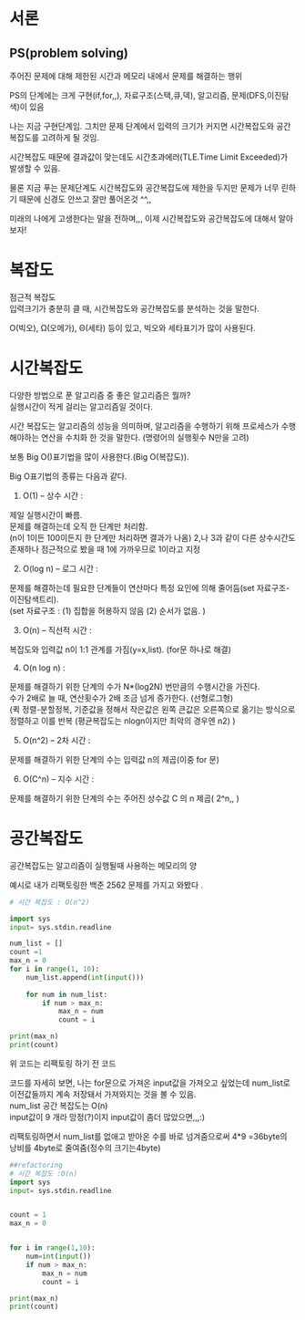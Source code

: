서론
====
<h2>PS(problem solving)</h2> 
주어진 문제에 대해 제한된 시간과 메모리 내에서 문제를 해결하는 행위<br/>

PS의 단계에는 크게 구현(if,for,,), 자료구조(스택,큐,덱), 알고리즘, 문제(DFS,이진탐색)이 있음 

나는 지금 구현단계임. 그치만 문제 단계에서 입력의 크기가 커지면 시간복잡도와 공간복잡도를 고려하게 될 것임.

시간복잡도 때문에 결과값이 맞는데도 시간초과에러(TLE.Time Limit Exceeded)가 발생할 수 있음.

물론 지금 푸는 문제단계도 시간복잡도와 공간복잡도에 제한을 두지만 문제가 너무 린하기 때문에 신경도 안쓰고 잘만 풀어온것 ^^,,

미래의 나에게 고생한다는 말을 전하며,,,
이제 시간복잡도와 공간복잡도에 대해서 알아보자!

복잡도 
====

점근적 복잡도 <br/>
입력크기가 충분히 클 때, 시간복잡도와 공간복잡도를 분석하는 것을 말한다.

O(빅오), Ω(오메가), Θ(세타) 등이 있고, 빅오와 세타표기가 많이 사용된다.


시간복잡도
====
다양한 방법으로 푼 알고리즘 중 좋은 알고리즘은 뭘까? </br>
실행시간이 적게 걸리는 알고리즘일 것이다.<br/>

시간 복잡도는 알고리즘의 성능을 의미하며, 알고리즘을 수행하기 위해 프로세스가 수행해야하는 연산을 수치화 한 것을 말한다. (명령어의 실행횟수 N만을 고려) <br/>


보통 Big O()표기법을 많이 사용한다.(Big O(복잡도)). <br/>

Big O표기법의 종류는 다음과 같다. 
 <br/> 


1. O(1) – 상수 시간 : 

제일 실행시간이 빠름. <br/>
문제를 해결하는데 오직 한 단계만 처리함. <br/>
(n이 1이든 100이든지 한 단계만 처리하면 결과가 나옴)
2,나 3과 같이 다른 상수시간도 존재하나 점근적으로 봤을 때 1에 가까우므로 1이라고 지정

2. O(log n) – 로그 시간 : 

문제를 해결하는데 필요한 단계들이 연산마다 특정 요인에 의해 줄어듬(set 자료구조- 이진탐색트리). <br/>
(set 자료구조 :
(1) 집합을 허용하지 않음 
(2) 순서가 없음. 
)

3. O(n) – 직선적 시간 : 

복잡도와 입력값 n이 1:1 관계를 가짐(y=x,list).
(for문 하나로 해결)


4. O(n log n) : 

문제를 해결하기 위한 단계의 수가 N*(log2N) 번만큼의 수행시간을 가진다. <br/>
수가 2배로 늘 때, 연산횟수가 2배 조금 넘게 증가한다.
(선형로그형) <br/>
(퀵 정렬-분할정복, 기준값을 정해서 작은값은 왼쪽 큰값은 오른쪽으로 옮기는 방식으로 정렬하고 이를 반복 (평균복잡도는 nlogn이지만 최악의 경우엔 n2) )

5. O(n^2) – 2차 시간 : 

문제를 해결하기 위한 단계의 수는 입력값 n의 제곱(이중 for 문)

6. O(C^n) – 지수 시간 :

 문제를 해결하기 위한 단계의 수는 주어진 상수값 C 의 n 제곱( 2^n,, )




공간복잡도 
====
공간복잡도는 알고리즘이 실행될때 사용하는 메모리의 양

예시로 내가 리팩토링한 백준 2562 문제를 가지고 와봤다 .

```python
# 시간 복잡도 : O(n^2)

import sys 
input= sys.stdin.readline

num_list = []
count =1
max_n = 0
for i in range(1, 10):
    num_list.append(int(input()))
    
    for num in num_list:
        if num > max_n:
            max_n = num 
            count = i

print(max_n)
print(count)
```

위 코드는 리팩토링 하기 전 코드 

코드를 자세히 보면,
나는 for문으로 가져온 input값을 가져오고 싶었는데 num_list로 이전값들까지 계속 저장돼서 가져와지는 것을 볼 수 있음. <br/>
num_list 공간 복잡도는 O(n)  <br/>
input값이 9 개라 망정(?)이지 input값이 좀더 많았으면,,,:) <br/>

리팩토링하면서 num_list를 없애고 받아온 수를 바로 넘겨줌으로써 4*9 =36byte의 낭비를 4byte로 줄여줌(정수의 크기는4byte) <br/>

```python 
##refactoring
# 시간 복잡도 :O(n)
import sys 
input= sys.stdin.readline


count = 1
max_n = 0


for i in range(1,10):
    num=int(input())
    if num > max_n:
        max_n = num
        count = i

print(max_n)
print(count)

```